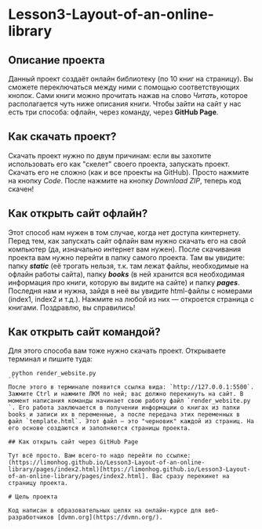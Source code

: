 # Lesson3-Layout-of-an-online-library

## Описание проекта

Данный проект создаёт онлайн библиотеку (по 10 книг на страницу). Вы сможете переключаться между ними с помощью соответствующих кнопок. Сами книги можно прочитать нажав на слово _Читать_, которое располагается чуть ниже описания книги. Чтобы зайти на сайт у нас есть три способа: офлайн, через команду, через **GitHub Page**.

## Как скачать проект?

Скачать проект нужно по двум причинам: если вы захотите использовать его как "скелет" своего проекта, запускать проект. Скачать его не сложно (как и все проекты на GitHub). Просто нажмите на кнопку *Code*. После нажмите на кнопку *Download ZIP*, теперь код скачен!

## Как открыть сайт офлайн?

Этот способ нам нужен в том случае, когда нет доступа кинтернету. Перед тем, как запускать сайт офлайн вам нужно скачать его на свой компьютер (да, изначально интернет вам нужен). После скачивания проекта вам нужно перейти в папку самого проекта. Там вы увидите: папку ***static*** (её трогать нельзя, т.к. там лежат файлы, необходимые на офлайн работы сайта), папку ***books*** (в ней хранится вся необходимая информация про книги, которую вы видите на сайте) и папку ***pages***. Последня нам и нужна, зайдя в неё вы увидите html-файлы с номерами (index1, index2 и т.д.). Нажмите на любой из них — откроется страница с книгами. Поздравлю, вы справились!

## Как открыть сайт командой?

Для этого способа вам тоже нужно скачать проект. Открываете терминал и пишите туда:
```
 python render_website.py
``` 
После этого в терминале появится ссылка вида: `http://127.0.0.1:5500`. Зажмите Ctrl и нажмите ЛКМ по ней; вас должно перекинуть на сайт. В момент написания команды начинает свою работу файл `render_website.py `. Его работа заключается в получении информации о книгах из папки books и записи их в переменные, а после передача этих переменных в файл `template.html`. Этот файл — это "черновик" каждой из страниц. На его основе создаются и заполняются страницы проекта.

## Кaк открыть сайт через GitHub Page

Тут всё просто. Вам всего-то надо перейти по ссылке: (https://limonhog.github.io/Lesson3-Layout-of-an-online-library/pages/index2.html)[https://limonhog.github.io/Lesson3-Layout-of-an-online-library/pages/index2.html]. Вас сразу перекинет на страницу проекта.

# Цель проекта

Код написан в образовательных целях на онлайн-курсе для веб-разработчиков [dvmn.org](https://dvmn.org/).